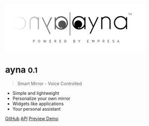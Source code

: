 <!-- _coverpage.md -->

<!-- ![](_media/background.png) -->
![logo](_media/aynalogo.png)

# ayna <small>0.1</small>

> Smart Mirror - Voice Controlled

- Simple and lightweight
- Personalize your own mirror
- Widgets like applications
- Your personal assistant

[GitHub](https://github.com/aakarkun/ayna/)
[API](https://giuthub.com/meemimos/ayna-api)
[Preview Demo](https://youtu.be/_gOFQaEuYIA)

